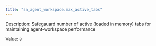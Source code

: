 ```yaml
---
title: "sn_agent_workspace.max_active_tabs"
---
```


Description: Safegauard number of active (loaded in memory) tabs for maintaining agent-workspace performance

Value: `8`